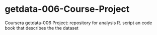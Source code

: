 getdata-006-Course-Project
==========================

Coursera getdata-006 Project: repository for analysis R. script an code book that describes the the dataset
